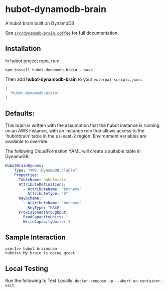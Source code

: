 # hubot-dynamodb-brain

A hubot brain built on DynamoDB

See [`src/dynamodb-brain.coffee`](src/dynamodb-brain.coffee) for full documentation.

## Installation

In hubot project repo, run:

`npm install hubot-dynamodb-brain --save`

Then add **hubot-dynamodb-brain** to your `external-scripts.json`:

```json
[
  "hubot-dynamodb-brain"
]
```

## Defaults:

This brain is written with the assumption that the hubot instance is running on an AWS instance, with an instance role that allows access to the 'hubotbrain' table in the us-east-2 region.   Environment variables are available to override.

The following CloudFormation YAML will create a suitable table in DynamoDB:
```yaml
HubotBrainDynamo:
    Type: "AWS::DynamoDB::Table"
    Properties:
      TableName: hubotbrain
      AttributeDefinitions:
        - AttributeName: "botname"
          AttributeType: "S"
      KeySchema:
        - AttributeName: "botname"
          KeyType: "HASH"
      ProvisionedThroughput:
        ReadCapacityUnits: 1
        WriteCapacityUnits: 1
```

## Sample Interaction
```
user1>> hubot brainscan
hubot>> My brain is doing great!
```

## Local Testing

Run the following to Test Locally:
  `docker-compose up --abort-on-container-exit`
